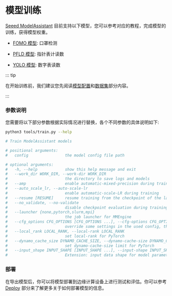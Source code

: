 # 模型训练

[Seeed ModelAssistant](https://github.com/Seeed-Studio/ModelAssistant) 目前支持以下模型，您可以参考对应的教程，完成模型的训练，获得模型权重。

- [FOMO 模型](./fomo.md): 口罩检测

- [PFLD 模型](./pfld.md): 指针表计读数

- [YOLO 模型](./yolo.md): 数字表读数

::: tip

在开始训练前，我们建议您先阅读[模型配置](../config.md)和[数据集](../datasets.md)部分内容。

:::

### 参数说明

您需要将以下部分参数根据实际情况进行替换，各个不同参数的具体说明如下:

```sh
python3 tools/train.py --help

# Train ModelAssistant models

# positional arguments:
#   config                the model config file path

# optional arguments:
#   -h, --help            show this help message and exit
#   --work_dir WORK_DIR, --work-dir WORK_DIR
#                         the directory to save logs and models
#   --amp                 enable automatic-mixed-precision during training (https://pytorch.org/tutorials/recipes/recipes/amp_recipe.html)
#   --auto_scale_lr, --auto-scale-lr
#                         enable automatic-scale-LR during training
#   --resume [RESUME]     resume training from the checkpoint of the last epoch (or a specified checkpoint path)
#   --no_validate, --no-validate
#                         disable checkpoint evaluation during training
#   --launcher {none,pytorch,slurm,mpi}
#                         the job launcher for MMEngine
#   --cfg_options CFG_OPTIONS [CFG_OPTIONS ...], --cfg-options CFG_OPTIONS [CFG_OPTIONS ...]
#                         override some settings in the used config, the key-value pair in 'xxx=yyy' format will be merged into config file
#   --local_rank LOCAL_RANK, --local-rank LOCAL_RANK
#                         set local-rank for PyTorch
#   --dynamo_cache_size DYNAMO_CACHE_SIZE, --dynamo-cache-size DYNAMO_CACHE_SIZE
#                         set dynamo-cache-size limit for PyTorch
#   --input_shape INPUT_SHAPE [INPUT_SHAPE ...], --input-shape INPUT_SHAPE [INPUT_SHAPE ...]
#                         Extension: input data shape for model parameters estimation, e.g. 1 3 224 224
```

### 部署

在导出模型后，你可以将模型部署到边缘计算设备上进行测试和评估。你可以参考 [Deploy](./../../deploy/overview.md) 部分来了解更多关于如何部署模型的信息。

